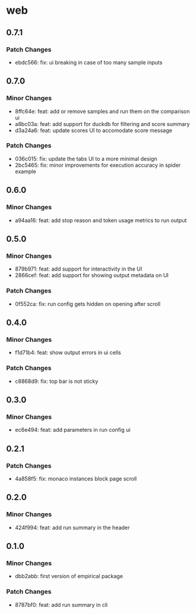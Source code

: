 # web

## 0.7.1

### Patch Changes

- ebdc566: fix: ui breaking in case of too many sample inputs

## 0.7.0

### Minor Changes

- 8ffc64e: feat: add or remove samples and run them on the comparison ui
- a8bc03a: feat: add support for duckdb for filtering and score summary
- d3a24a6: feat: update scores UI to accomodate score message

### Patch Changes

- 036c015: fix: update the tabs UI to a more minimal design
- 2bc5465: fix: minor improvements for execution accuracy in spider example

## 0.6.0

### Minor Changes

- a94aa16: feat: add stop reason and token usage metrics to run output

## 0.5.0

### Minor Changes

- 879b971: feat: add support for interactivity in the UI
- 2866cef: feat: add support for showing output metadata on UI

### Patch Changes

- 0f552ca: fix: run config gets hidden on opening after scroll

## 0.4.0

### Minor Changes

- f1d71b4: feat: show output errors in ui cells

### Patch Changes

- c8868d9: fix: top bar is not sticky

## 0.3.0

### Minor Changes

- ec6e494: feat: add parameters in run config ui

## 0.2.1

### Patch Changes

- 4a858f5: fix: monaco instances block page scroll

## 0.2.0

### Minor Changes

- 424f994: feat: add run summary in the header

## 0.1.0

### Minor Changes

- dbb2abb: first version of empirical package

### Patch Changes

- 8787bf0: feat: add run summary in cli
